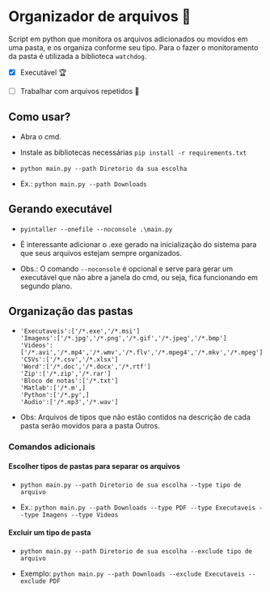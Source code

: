 # Organizador de arquivos :file_folder:

Script em python que monitora os arquivos adicionados ou movidos em uma pasta, e os organiza conforme seu tipo. Para o fazer o monitoramento da pasta é utilizada a biblioteca `watchdog`.

- [x] Executável :trophy:
- [ ] Trabalhar com arquivos repetidos :red_circle:


## Como usar?

- Abra o cmd.

- Instale as bibliotecas necessárias `pip install -r requirements.txt`

- `python main.py --path Diretorio da sua escolha`

- Ex.: `python main.py --path Downloads`


## Gerando executável

- `pyintaller --onefile --noconsole .\main.py`

- É interessante adicionar o .exe gerado na inicialização do sistema para que seus arquivos estejam sempre organizados.

- Obs.: O comando `--noconsole` é opcional e serve para gerar um executável que não abre a janela do cmd, ou seja, fica funcionando em segundo plano.


## Organização das pastas

- ```'PDF':['/*.pdf',]
  'Executaveis':['/*.exe','/*.msi']
  'Imagens':['/*.jpg','/*.png','/*.gif','/*.jpeg','/*.bmp']
  'Videos':['/*.avi','/*.mp4','/*.wmv','/*.flv','/*.mpeg4','/*.mkv','/*.mpeg']
  'CSVs':['/*.csv','/*.xlsx']
  'Word':['/*.doc','/*.docx','/*.rtf']
  'Zip':['/*.zip','/*.rar']
  'Bloco de notas':['/*.txt']
  'Matlab':['/*.m',]
  'Python':['/*.py',]
  'Audio':['/*.mp3','/*.wav']
- Obs: Arquivos de tipos que não estão contidos na descrição de cada pasta serão movidos para a pasta Outros.

### Comandos adicionais

#### Escolher tipos de pastas para separar os arquivos

- `python main.py --path Diretorio de sua escolha --type tipo de arquivo`

- Ex.: `python main.py --path Downloads --type PDF --type Executaveis --type Imagens --type Videos`
  
 #### Excluir um tipo de pasta 
 
 - `python main.py --path Diretorio de sua escolha --exclude tipo de arquivo`

- Exemplo: `python main.py --path Downloads --exclude Executaveis --exclude PDF`


